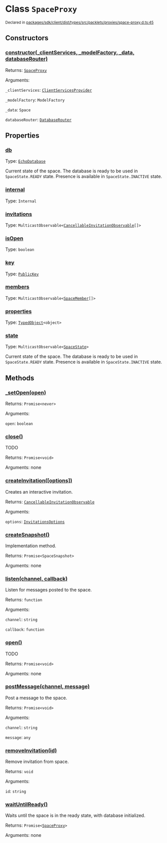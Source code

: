 # Class `SpaceProxy`
<sub>Declared in [packages/sdk/client/dist/types/src/packlets/proxies/space-proxy.d.ts:45]()</sub>





## Constructors
### [constructor(_clientServices, _modelFactory, _data, databaseRouter)]()



Returns: <code>[SpaceProxy](/api/@dxos/react-client/classes/SpaceProxy)</code>

Arguments: 

`_clientServices`: <code>[ClientServicesProvider](/api/@dxos/react-client/interfaces/ClientServicesProvider)</code>

`_modelFactory`: <code>ModelFactory</code>

`_data`: <code>Space</code>

`databaseRouter`: <code>[DatabaseRouter](/api/@dxos/react-client/classes/DatabaseRouter)</code>


## Properties
### [db]()
Type: <code>[EchoDatabase](/api/@dxos/react-client/classes/EchoDatabase)</code>

Current state of the space.
The database is ready to be used in  `SpaceState.READY`  state.
Presence is available in  `SpaceState.INACTIVE`  state.

### [internal]()
Type: <code>Internal</code>

### [invitations]()
Type: <code>MulticastObservable&lt;[CancellableInvitationObservable](/api/@dxos/react-client/interfaces/CancellableInvitationObservable)[]&gt;</code>

### [isOpen]()
Type: <code>boolean</code>

### [key]()
Type: <code>[PublicKey](/api/@dxos/react-client/classes/PublicKey)</code>

### [members]()
Type: <code>MulticastObservable&lt;[SpaceMember](/api/@dxos/react-client/interfaces/SpaceMember)[]&gt;</code>

### [properties]()
Type: <code>[TypedObject](/api/@dxos/react-client/values#TypedObject)&lt;object&gt;</code>

### [state]()
Type: <code>MulticastObservable&lt;[SpaceState](/api/@dxos/react-client/enums#SpaceState)&gt;</code>

Current state of the space.
The database is ready to be used in  `SpaceState.READY`  state.
Presence is available in  `SpaceState.INACTIVE`  state.


## Methods
### [_setOpen(open)]()



Returns: <code>Promise&lt;never&gt;</code>

Arguments: 

`open`: <code>boolean</code>

### [close()]()



TODO


Returns: <code>Promise&lt;void&gt;</code>

Arguments: none

### [createInvitation(\[options\])]()



Creates an interactive invitation.


Returns: <code>[CancellableInvitationObservable](/api/@dxos/react-client/interfaces/CancellableInvitationObservable)</code>

Arguments: 

`options`: <code>[InvitationsOptions](/api/@dxos/react-client/types/InvitationsOptions)</code>

### [createSnapshot()]()



Implementation method.


Returns: <code>Promise&lt;SpaceSnapshot&gt;</code>

Arguments: none

### [listen(channel, callback)]()



Listen for messages posted to the space.


Returns: <code>function</code>

Arguments: 

`channel`: <code>string</code>

`callback`: <code>function</code>

### [open()]()



TODO


Returns: <code>Promise&lt;void&gt;</code>

Arguments: none

### [postMessage(channel, message)]()



Post a message to the space.


Returns: <code>Promise&lt;void&gt;</code>

Arguments: 

`channel`: <code>string</code>

`message`: <code>any</code>

### [removeInvitation(id)]()



Remove invitation from space.


Returns: <code>void</code>

Arguments: 

`id`: <code>string</code>

### [waitUntilReady()]()



Waits until the space is in the ready state, with database initialized.


Returns: <code>Promise&lt;[SpaceProxy](/api/@dxos/react-client/classes/SpaceProxy)&gt;</code>

Arguments: none
